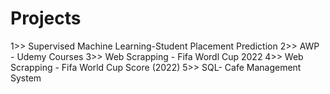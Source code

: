 # Projects
1>> Supervised Machine Learning-Student Placement Prediction
2>> AWP - Udemy Courses
3>> Web Scrapping - Fifa Wordl Cup 2022
4>> Web Scrapping - Fifa World Cup Score (2022)
5>>  SQL- Cafe Management System

